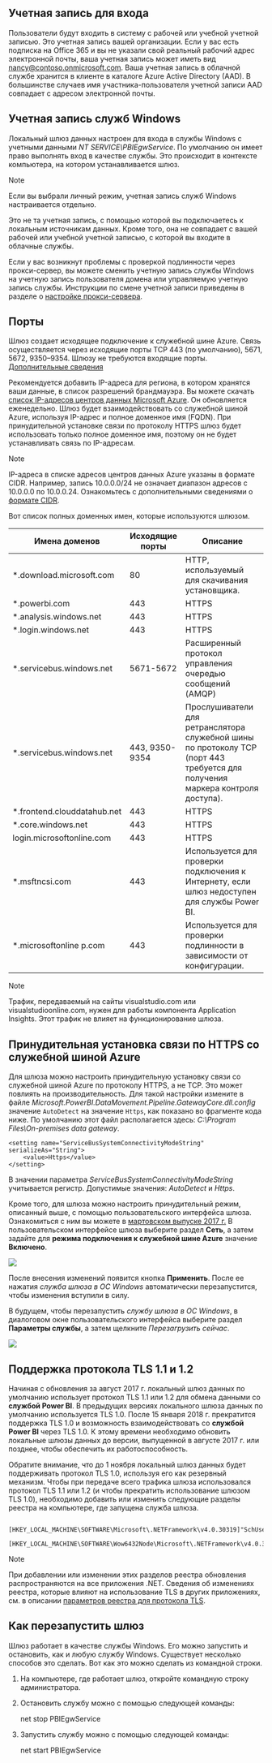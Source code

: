 ## <a name="sign-in-account"></a>Учетная запись для входа
Пользователи будут входить в систему с рабочей или учебной учетной записью. Это учетная запись вашей организации. Если у вас есть подписка на Office 365 и вы не указали свой реальный рабочий адрес электронной почты, ваша учетная запись может иметь вид nancy@contoso.onmicrosoft.com. Ваша учетная запись в облачной службе хранится в клиенте в каталоге Azure Active Directory (AAD). В большинстве случаев имя участника-пользователя учетной записи AAD совпадает с адресом электронной почты.

## <a name="windows-service-account"></a>Учетная запись служб Windows
Локальный шлюз данных настроен для входа в службы Windows с учетными данными *NT SERVICE\PBIEgwService*. По умолчанию он имеет право выполнять вход в качестве службы. Это происходит в контексте компьютера, на котором устанавливается шлюз.

> [!NOTE]
> Если вы выбрали личный режим, учетная запись служб Windows настраивается отдельно.
> 
> 

Это не та учетная запись, с помощью которой вы подключаетесь к локальным источникам данных.  Кроме того, она не совпадает с вашей рабочей или учебной учетной записью, с которой вы входите в облачные службы.

Если у вас возникнут проблемы с проверкой подлинности через прокси-сервер, вы можете сменить учетную запись службы Windows на учетную запись пользователя домена или управляемую учетную запись службы. Инструкции по смене учетной записи приведены в разделе о [настройке прокси-сервера](../service-gateway-proxy.md#changing-the-gateway-service-account-to-a-domain-user).

## <a name="ports"></a>Порты
Шлюз создает исходящее подключение к служебной шине Azure. Связь осуществляется через исходящие порты TCP 443 (по умолчанию), 5671, 5672, 9350–9354.  Шлюзу не требуются входящие порты. [Дополнительные сведения](https://azure.microsoft.com/documentation/articles/service-bus-fundamentals-hybrid-solutions/)

Рекомендуется добавить IP-адреса для региона, в котором хранятся ваши данные, в список разрешений брандмауэра. Вы можете скачать [список IP-адресов центров данных Microsoft Azure](https://www.microsoft.com/download/details.aspx?id=41653). Он обновляется еженедельно. Шлюз будет взаимодействовать со служебной шиной Azure, используя IP-адрес и полное доменное имя (FQDN). При принудительной установке связи по протоколу HTTPS шлюз будет использовать только полное доменное имя, поэтому он не будет устанавливать связь по IP-адресам.

> [!NOTE]
> IP-адреса в списке адресов центров данных Azure указаны в формате CIDR. Например, запись 10.0.0.0/24 не означает диапазон адресов с 10.0.0.0 по 10.0.0.24. Ознакомьтесь с дополнительными сведениями о [формате CIDR](http://whatismyipaddress.com/cidr).
> 
> 

Вот список полных доменных имен, которые используются шлюзом.

| Имена доменов | Исходящие порты | Описание |
| --- | --- | --- |
| *.download.microsoft.com |80 |HTTP, используемый для скачивания установщика. |
| *.powerbi.com |443 |HTTPS |
| *.analysis.windows.net |443 |HTTPS |
| *.login.windows.net |443 |HTTPS |
| *.servicebus.windows.net |5671-5672 |Расширенный протокол управления очередью сообщений (AMQP) |
| *.servicebus.windows.net |443, 9350-9354 |Прослушиватели для ретранслятора служебной шины по протоколу TCP (порт 443 требуется для получения маркера контроля доступа). |
| *.frontend.clouddatahub.net |443 |HTTPS |
| *.core.windows.net |443 |HTTPS |
| login.microsoftonline.com |443 |HTTPS |
| *.msftncsi.com |443 |Используется для проверки подключения к Интернету, если шлюз недоступен для службы Power BI. |
| *.microsoftonline p.com |443 |Используется для проверки подлинности в зависимости от конфигурации. |

> [!NOTE]
> Трафик, передаваемый на сайты visualstudio.com или visualstudioonline.com, нужен для работы компонента Application Insights. Этот трафик не влияет на функционирование шлюза.
> 
> 

## <a name="forcing-https-communication-with-azure-service-bus"></a>Принудительная установка связи по HTTPS со служебной шиной Azure
Для шлюза можно настроить принудительную установку связи со служебной шиной Azure по протоколу HTTPS, а не TCP. Это может повлиять на производительность. Для такой настройки измените в файле *Microsoft.PowerBI.DataMovement.Pipeline.GatewayCore.dll.config* значение `AutoDetect` на значение `Https`, как показано во фрагменте кода ниже. По умолчанию этот файл располагается здесь: *C:\Program Files\On-premises data gateway*.

```
<setting name="ServiceBusSystemConnectivityModeString" serializeAs="String">
    <value>Https</value>
</setting>
```

В значении параметра *ServiceBusSystemConnectivityModeString* учитывается регистр. Допустимые значения: *AutoDetect* и *Https*.

Кроме того, для шлюза можно настроить принудительный режим, описанный выше, с помощью пользовательского интерфейса шлюза. Ознакомиться с ним вы можете в [мартовском выпуске 2017 г.](https://powerbi.microsoft.com/blog/power-bi-gateways-march-update/) В пользовательском интерфейсе шлюза выберите раздел **Сеть**, а затем задайте для **режима подключения к служебной шине Azure** значение **Включено**.

![](./media/gateway-onprem-accounts-ports-more/gw-onprem_01.png)

После внесения изменений появится кнопка **Применить**. После ее нажатия *служба шлюза в ОС Windows* автоматически перезапустится, чтобы изменения вступили в силу.

В будущем, чтобы перезапустить *службу шлюза в ОС Windows*, в диалоговом окне пользовательского интерфейса выберите раздел **Параметры службы**, а затем щелкните *Перезагрузить сейчас*.

![](./media/gateway-onprem-accounts-ports-more/gw-onprem_02.png)

## <a name="support-for-tls-1112"></a>Поддержка протокола TLS 1.1 и 1.2
Начиная с обновления за август 2017 г. локальный шлюз данных по умолчанию использует протокол TLS 1.1 или 1.2 для обмена данными со **службой Power BI**. В предыдущих версиях локального шлюза данных по умолчанию используется TLS 1.0. После 15 января 2018 г. прекратится поддержка TLS 1.0 и возможность взаимодействовать со **службой Power BI** через TLS 1.0. К этому времени необходимо обновить локальные шлюзы данных до версии, выпущенной в августе 2017 г. или позднее, чтобы обеспечить их работоспособность.

Обратите внимание, что до 1 ноября локальный шлюз данных будет поддерживать протокол TLS 1.0, используя его как резервный механизм. Чтобы при передаче всего трафика шлюза использовался протокол TLS 1.1 или 1.2 (и чтобы прекратить использование шлюзом TLS 1.0), необходимо добавить или изменить следующие разделы реестра на компьютере, где запущена служба шлюза.

        [HKEY_LOCAL_MACHINE\SOFTWARE\Microsoft\.NETFramework\v4.0.30319]"SchUseStrongCrypto"=dword:00000001
        [HKEY_LOCAL_MACHINE\SOFTWARE\Wow6432Node\Microsoft\.NETFramework\v4.0.30319]"SchUseStrongCrypto"=dword:00000001

> [!NOTE]
> При добавлении или изменении этих разделов реестра обновления распространяются на все приложения .NET. Сведения об изменениях реестра, которые влияют на использование TLS в других приложениях, см. в описании [параметров реестра для протокола TLS](https://docs.microsoft.com/windows-server/security/tls/tls-registry-settings).
> 
> 

## <a name="how-to-restart-the-gateway"></a>Как перезапустить шлюз
Шлюз работает в качестве службы Windows. Его можно запустить и остановить, как и любую службу Windows. Существует несколько способов это сделать. Вот как это можно сделать из командной строки.

1. На компьютере, где работает шлюз, откройте командную строку администратора.
2. Остановить службу можно с помощью следующей команды:
   
   net stop PBIEgwService
3. Запустить службу можно с помощью следующей команды:
   
   net start PBIEgwService

